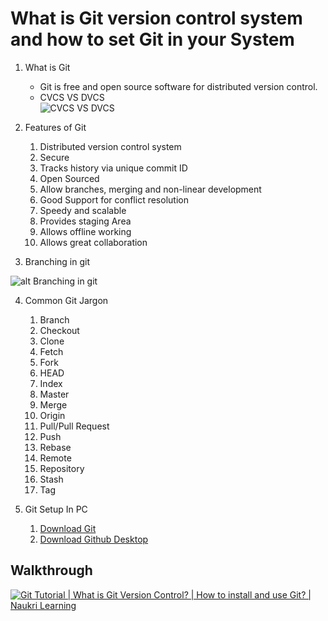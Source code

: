 # What is Git version control system and how to set Git in your System

1. What is Git
   - Git is free and open source software for distributed version control.
   - CVCS VS DVCS <br> ![CVCS VS DVCS](https://media.geeksforgeeks.org/wp-content/cdn-uploads/20190820174942/CVCS-vs-DVCS.png)


2. Features of Git
   1. Distributed version control system
   2. Secure
   3. Tracks history via unique commit ID
   4. Open Sourced
   5. Allow branches, merging and non-linear development
   6. Good Support for conflict resolution
   7. Speedy and scalable
   8. Provides staging Area
   9. Allows offline working
   10. Allows great collaboration


3. Branching in git

![alt Branching in git](https://wac-cdn.atlassian.com/dam/jcr:a905ddfd-973a-452a-a4ae-f1dd65430027/01%20Git%20branch.svg?cdnVersion=582)

4. Common Git Jargon
    1. Branch
    2. Checkout
    4. Clone
    5. Fetch
    6. Fork
    7. HEAD
    8. Index
    9. Master
    10. Merge
    11. Origin
    12. Pull/Pull Request
    13. Push
    14. Rebase
    15. Remote
    16. Repository
    17. Stash
    18. Tag


5. Git Setup In PC
   1. [Download Git](https://git-scm.com/downloads)
   2. [Download Github Desktop](https://desktop.github.com/)

## Walkthrough
[![Git Tutorial | What is Git Version Control? | How to install and use Git? | Naukri Learning](https://yt-embed.herokuapp.com/embed?v=BiX95aSJbfE)](https://youtu.be/BiX95aSJbfE "Git Tutorial | What is Git Version Control? | How to install and use Git? | Naukri Learning")
